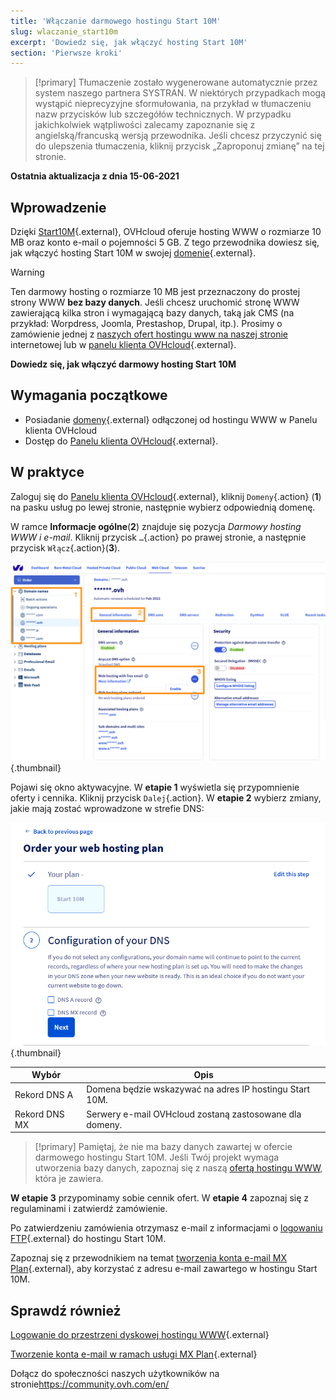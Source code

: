 ```yaml
---
title: 'Włączanie darmowego hostingu Start 10M'
slug: wlaczanie_start10m
excerpt: 'Dowiedz się, jak włączyć hosting Start 10M'
section: 'Pierwsze kroki'
---
```



> [!primary]
> Tłumaczenie zostało wygenerowane automatycznie przez system naszego partnera SYSTRAN. W niektórych przypadkach mogą wystąpić nieprecyzyjne sformułowania, na przykład w tłumaczeniu nazw przycisków lub szczegółów technicznych. W przypadku jakichkolwiek wątpliwości zalecamy zapoznanie się z angielską/francuską wersją przewodnika. Jeśli chcesz przyczynić się do ulepszenia tłumaczenia, kliknij przycisk „Zaproponuj zmianę” na tej stronie.
> 

**Ostatnia aktualizacja z dnia 15-06-2021**

## Wprowadzenie

Dzięki [Start10M](https://www.ovh.pl/domeny/oferta_serwer_start10m.xml){.external}, OVHcloud oferuje hosting WWW o rozmiarze 10 MB oraz konto e-mail o pojemności 5 GB. Z tego przewodnika dowiesz się, jak włączyć hosting Start 10M w swojej [domenie](https://www.ovh.pl/domeny/){.external}.

> [!warning]
> Ten darmowy hosting o rozmiarze 10 MB jest przeznaczony do prostej strony WWW **bez bazy danych**. Jeśli chcesz uruchomić stronę WWW zawierającą kilka stron i wymagającą bazy danych, taką jak CMS (na przykład: Worpdress, Joomla, Prestashop, Drupal, itp.). Prosimy o zamówienie jednej z [naszych ofert hostingu www na naszej stronie](https://www.ovh.pl/hosting/) internetowej lub w [panelu klienta OVHcloud](https://www.ovh.com/auth/?action=gotomanager&from=https://www.ovh.pl/&ovhSubsidiary=pl){.external}.

**Dowiedz się, jak włączyć darmowy hosting Start 10M**

## Wymagania początkowe

- Posiadanie [domeny](https://www.ovh.pl/domeny/){.external} odłączonej od hostingu WWW w Panelu klienta OVHcloud
- Dostęp do [Panelu klienta OVHcloud](https://www.ovh.com/auth/?action=gotomanager&from=https://www.ovh.pl/&ovhSubsidiary=pl){.external}.

## W praktyce

Zaloguj się do [Panelu klienta OVHcloud](https://www.ovh.com/auth/?action=gotomanager&from=https://www.ovh.pl/&ovhSubsidiary=pl){.external}, kliknij `Domeny`{.action} (**1**) na pasku usług po lewej stronie, następnie wybierz odpowiednią domenę.

W ramce **Informacje ogólne**(**2**) znajduje się pozycja *Darmowy hosting WWW i e-mail*. Kliknij przycisk `…`{.action} po prawej stronie, a następnie przycisk `Włącz`{.action}(**3**).

![start10m](images/start10m-step1-01.png){.thumbnail}

Pojawi się okno aktywacyjne. W **etapie 1** wyświetla się przypomnienie oferty i cennika. Kliknij przycisk `Dalej`{.action}. W **etapie 2** wybierz zmiany, jakie mają zostać wprowadzone w strefie DNS:

![start10m](images/start10m-step1-02.png){.thumbnail}

| Wybór                                       	| Opis                                                                                                               								|
|--------------------------------------------	|-----------------------------------------------------------------------------------------------------------------------------------------------------------|
| Rekord DNS A                         	| Domena będzie wskazywać na adres IP hostingu Start 10M.                                               								|
| Rekord DNS MX 	| Serwery e-mail OVHcloud zostaną zastosowane dla domeny. 	|

> [!primary]
> Pamiętaj, że nie ma bazy danych zawartej w ofercie darmowego hostingu Start 10M. Jeśli Twój projekt wymaga utworzenia bazy danych, zapoznaj się z naszą [ofertą hostingu WWW](https://www.ovh.pl/hosting/), która je zawiera.

**W etapie 3** przypominamy sobie cennik ofert. W **etapie 4** zapoznaj się z regulaminami i zatwierdź zamówienie.

Po zatwierdzeniu zamówienia otrzymasz e-mail z informacjami o [logowaniu FTP](https://docs.ovh.com/pl/hosting/logowanie-przestrzen-dyskowa-ftp-hosting-web/){.external} do hostingu Start 10M.

Zapoznaj się z przewodnikiem na temat [tworzenia konta e-mail MX Plan](https://docs.ovh.com/pl/emails/przewodnik_na_temat_zakladania_adresu_e-mail/){.external}, aby korzystać z adresu e-mail zawartego w hostingu Start 10M.

## Sprawdź również

[Logowanie do przestrzeni dyskowej hostingu WWW](https://docs.ovh.com/pl/hosting/logowanie-przestrzen-dyskowa-ftp-hosting-web/){.external}

[Tworzenie konta e-mail w ramach usługi MX Plan](https://docs.ovh.com/pl/emails/przewodnik_na_temat_zakladania_adresu_e-mail/){.external}

Dołącz do społeczności naszych użytkowników na stronie<https://community.ovh.com/en/>
